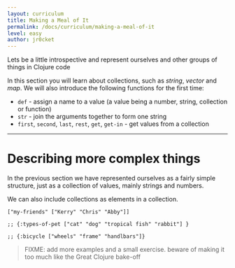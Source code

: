 ```yaml
---
layout: curriculum
title: Making a Meal of It
permalink: /docs/curriculum/making-a-meal-of-it
level: easy
author: jr0cket
---
```


Lets be a little introspective and represent ourselves and other groups of things in Clojure code

In this section you will learn about collections, such as _string_, _vector_ and _map_.  We will also introduce the following functions for the first time:

* `def` - assign a name to a value (a value being a number, string, collection or function)
* `str` - join the arguments together to form one string
* `first`, `second`, `last`, `rest`, `get`, `get-in` - get values from a collection

<hr />

# Describing more complex things

In the previous section we have represented ourselves as a fairly simple structure, just as a collection of values, mainly strings and numbers.

We can also include collections as elements in a collection.

~~~klipse
["my-friends" ["Kerry" "Chris" "Abby"]]

;; {:types-of-pet ["cat" "dog" "tropical fish" "rabbit"] }

;; {:bicycle ["wheels" "frame" "handlbars"]}
~~~

> FIXME: add more examples and a small exercise.  beware of making it too much like the Great Clojure bake-off

